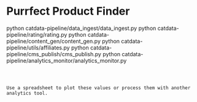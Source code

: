 # Purrfect Product Finder


python catdata-pipeline/data_ingest/data_ingest.py
python catdata-pipeline/rating/rating.py
python catdata-pipeline/content_gen/content_gen.py
python catdata-pipeline/utils/affiliates.py
python catdata-pipeline/cms_publish/cms_publish.py
python catdata-pipeline/analytics_monitor/analytics_monitor.py
```



Use a spreadsheet to plot these values or process them with another analytics tool.

